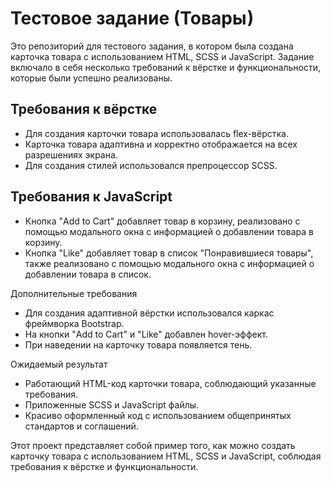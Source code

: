 # Тестовое задание (Товары)

Это репозиторий для тестового задания, в котором была создана карточка товара с использованием HTML, SCSS и JavaScript. Задание включало в себя несколько требований к вёрстке и функциональности, которые были успешно реализованы.

## Требования к вёрстке

- Для создания карточки товара использовалась flex-вёрстка.
- Карточка товара адаптивна и корректно отображается на всех разрешениях экрана.
- Для создания стилей использовался препроцессор SCSS.

## Требования к JavaScript

- Кнопка "Add to Cart" добавляет товар в корзину, реализовано с помощью модального окна с информацией о добавлении товара в корзину.
- Кнопка "Like" добавляет товар в список "Понравившиеся товары", также реализовано с помощью модального окна с информацией о добавлении товара в список.

Дополнительные требования

- Для создания адаптивной вёрстки использовался каркас фреймворка Bootstrap.
- На кнопки "Add to Cart" и "Like" добавлен hover-эффект.
- При наведении на карточку товара появляется тень.

Ожидаемый результат
- Работающий HTML-код карточки товара, соблюдающий указанные требования.
- Приложенные SCSS и JavaScript файлы.
- Красиво оформленный код с использованием общепринятых стандартов и соглашений.

Этот проект представляет собой пример того, как можно создать карточку товара с использованием HTML, SCSS и JavaScript, соблюдая требования к вёрстке и функциональности.
